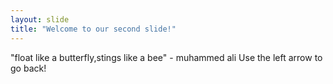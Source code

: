 ```yaml
---
layout: slide
title: "Welcome to our second slide!"
---
```

"float like a butterfly,stings like a bee" - muhammed ali
Use the left arrow to go back!
